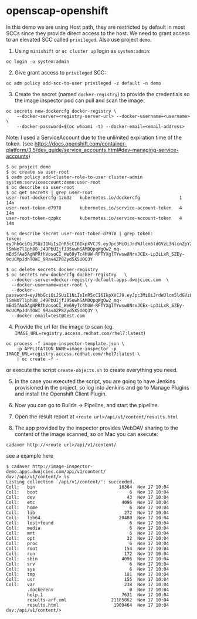 # openscap-openshift

In this demo we are using Host path, they are restricted by default in most SCCs since they provide direct access to the host. We need to grant access to an elevated SCC called `privileged`. Also use project `demo`.

1. Using `minishift` or `oc cluster up` login as `system:admin`:
```
oc login -u system:admin
```
  
2. Give grant access to `privileged` SCC:
```
oc adm policy add-scc-to-user privileged -z default -n demo
```

3. Create the secret (named `docker-registry`) to provide the credentials so the image inspector pod can pull and scan the image:
```
oc secrets new-dockercfg docker-registry \
    --docker-server=<registry-server-url> --docker-username=<username> \
    --docker-password=$(oc whoami -t) --docker-email=<email-address>
```

Note: I used a ServiceAccount due to the unlimited expiration time of the token. (see https://docs.openshift.com/container-platform/3.5/dev_guide/service_accounts.html#dev-managing-service-accounts)

```
$ oc project demo
$ oc create sa user-root
$ oadm policy add-cluster-role-to-user cluster-admin system:serviceaccount:demo:user-root
$ oc describe sa user-root
$ oc get secrets | grep user-root
user-root-dockercfg-1zm3z   kubernetes.io/dockercfg               1         14m
user-root-token-d7970       kubernetes.io/service-account-token   4         14m
user-root-token-qzpkc       kubernetes.io/service-account-token   4         14m

$ oc describe secret user-root-token-d7970 | grep token:
token:		eyJhbGciOiJSUzI1NiIsInR5cCI6IkpXVCJ9.eyJpc3MiOiJrdWJlcm5ldGVzL3NlcnZpY2VhY2NvdW50Iiwia3ViZXJuZXRlcy5pby9zZXJ2aWNlYWNjb3VudC9uYW1lc3BhY2UiOiJkZW1vIiwia3ViZXJuZXRlcy5pby9zZXJ2aWNlYWNjb3VudC9zZWNyZXQubmFtZSI6InVzZXItcm9vdC10b2tlbi1kNzk3MCIsImt1YmVybmV0ZXMuaW8vc2VydmljZWFjY291bnQvc2VydmljZS1hY2NvdW50Lm5hbWUiOiJ1c2VyLXJvb3QiLCJrdWJlcm5ldGVzLmlvL3NlcnZpY2VhY2NvdW50L3NlcnZpY2UtYWNjb3VudC51aWQiOiJmMjlmODhiYy1jYjcyLTExZTctYWZlNC01MjU0MDAwNDMzMDEiLCJzdWIiOiJzeXN0ZW06c2VydmljZWFjY291bnQ6ZGVtbzp1c2VyLXJvb3QifQ.SaCotn3I6fY5mRyWgtVGGqazOPVgc1wsQR703An68_YM4t8mIz58Klv1tmXUU_fFKboyQGzAa9Khe3lspeHE5x24WilD9uHb6mtUjJGStSVNnTEEnFkCduVwJYHnROpjQKTYL9pQxveuWhIKsWo3OIIS9EjijFQjpK0w0Nv890KFvItjB_qHFlvQrJ3Kq2yg4iGG-lSmNo7l1ph88_J49PbUIjfJ95uwhSAMDQpqWgOw2_mq-mEd5fAa5AgNPRfhVosoCI_We69yTc4hUW-RFTYXglTYwsw8NrxJCEx-Lp3iLxR_SZEy-9cUCMpJdhTOWI_9Rav4ZP8Zyd5X5U0Q3Y

$ oc delete secrets docker-registry
$ oc secrets new-dockercfg docker-registry   \
  --docker-server=docker-registry-default.apps.dwojciec.com  \
  --docker-username=user-root \
  --docker-password=eyJhbGciOiJSUzI1NiIsInR5cCI6IkpXVCJ9.eyJpc3MiOiJrdWJlcm5ldGVzL3NlcnZpY2VhY2NvdW50Iiwia3ViZXJuZXRlcy5pby9zZXJ2aWNlYWNjb3VudC9uYW1lc3BhY2UiOiJkZW1vIiwia3ViZXJuZXRlcy5pby9zZXJ2aWNlYWNjb3VudC9zZWNyZXQubmFtZSI6InVzZXItcm9vdC10b2tlbi1kNzk3MCIsImt1YmVybmV0ZXMuaW8vc2VydmljZWFjY291bnQvc2VydmljZS1hY2NvdW50Lm5hbWUiOiJ1c2VyLXJvb3QiLCJrdWJlcm5ldGVzLmlvL3NlcnZpY2VhY2NvdW50L3NlcnZpY2UtYWNjb3VudC51aWQiOiJmMjlmODhiYy1jYjcyLTExZTctYWZlNC01MjU0MDAwNDMzMDEiLCJzdWIiOiJzeXN0ZW06c2VydmljZWFjY291bnQ6ZGVtbzp1c2VyLXJvb3QifQ.SaCotn3I6fY5mRyWgtVGGqazOPVgc1wsQR703An68_YM4t8mIz58Klv1tmXUU_fFKboyQGzAa9Khe3lspeHE5x24WilD9uHb6mtUjJGStSVNnTEEnFkCduVwJYHnROpjQKTYL9pQxveuWhIKsWo3OIIS9EjijFQjpK0w0Nv890KFvItjB_qHFlvQrJ3Kq2yg4iGG-lSmNo7l1ph88_J49PbUIjfJ95uwhSAMDQpqWgOw2_mq-mEd5fAa5AgNPRfhVosoCI_We69yTc4hUW-RFTYXglTYwsw8NrxJCEx-Lp3iLxR_SZEy-9cUCMpJdhTOWI_9Rav4ZP8Zyd5X5U0Q3Y \
  --docker-email=test@test.com
```

4. Provide the url for the image to scan (eg. `IMAGE_URL=registry.access.redhat.com/rhel7:latest`)
```
oc process -f image-inspector-template.json \
    -p APPLICATION_NAME=image-inspector -p IMAGE_URL=registry.access.redhat.com/rhel7:latest \
    | oc create -f -
```

or execute the script `create-objects.sh` to create everything you need.

5. In the case you executed the script, you are going to have Jenkins provisioned in the project, so log into Jenkins and go to Manage Plugins and install the Openshift Client Plugin.

6. Now you can go to Builds -> Pipeline, and start the pipeline.

7. Open the result report at `<route url>/api/v1/content/results.html`

8. The app provided by the inspector provides WebDAV sharing to the content of the image scanned, so on Mac you can execute:
```
cadaver http://<route url>/api/v1/content/
```

see a example here

```
$ cadaver http://image-inspector-demo.apps.dwojciec.com/api/v1/content/
dav:/api/v1/content/> ls
Listing collection `/api/v1/content/': succeeded.
Coll:   bin                                16384  Nov 17 10:04
Coll:   boot                                   6  Nov 17 10:04
Coll:   dev                                   43  Nov 17 10:04
Coll:   etc                                 4096  Nov 17 10:04
Coll:   home                                   6  Nov 17 10:04
Coll:   lib                                  272  Nov 17 10:04
Coll:   lib64                              20480  Nov 17 10:04
Coll:   lost+found                             6  Nov 17 10:04
Coll:   media                                  6  Nov 17 10:04
Coll:   mnt                                    6  Nov 17 10:04
Coll:   opt                                   32  Nov 17 10:04
Coll:   proc                                   6  Nov 17 10:04
Coll:   root                                 154  Nov 17 10:04
Coll:   run                                  172  Nov 17 10:04
Coll:   sbin                                4096  Nov 17 10:04
Coll:   srv                                    6  Nov 17 10:04
Coll:   sys                                    6  Nov 17 10:04
Coll:   tmp                                  181  Nov 17 10:04
Coll:   usr                                  155  Nov 17 10:04
Coll:   var                                  238  Nov 17 10:04
        .dockerenv                             0  Nov 17 10:04
        help.1                              7631  Nov 17 10:04
        results-arf.xml                 21185062  Nov 17 10:04
        results.html                     1909464  Nov 17 10:04
dav:/api/v1/content/> 

```
